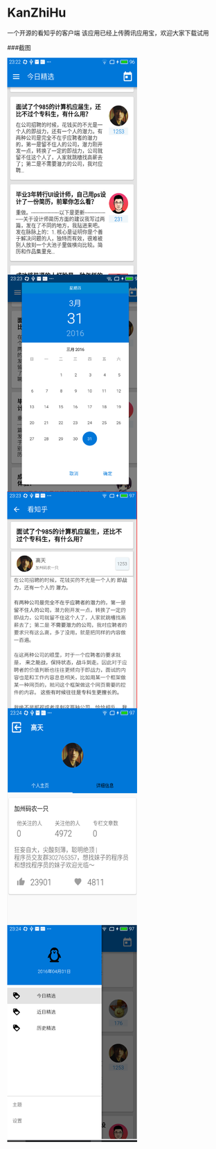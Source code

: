 # KanZhiHu
一个开源的看知乎的客户端
该应用已经上传腾讯应用宝，欢迎大家下载试用

###截图

<img src="https://github.com/Anler2015/KanZhiHu/blob/master/output/1.png" width = "300" height = "500"  align=center />
 
<img src="https://github.com/Anler2015/KanZhiHu/blob/master/output/2.png" width = "300" height = "500"  align=center />
  
<img src="https://github.com/Anler2015/KanZhiHu/blob/master/output/3.png" width = "300" height = "500"  align=center />
   
<img src="https://github.com/Anler2015/KanZhiHu/blob/master/output/4.png" width = "300" height = "500"  align=center />
    
<img src="https://github.com/Anler2015/KanZhiHu/blob/master/output/5.png" width = "300" height = "500"  align=center />


